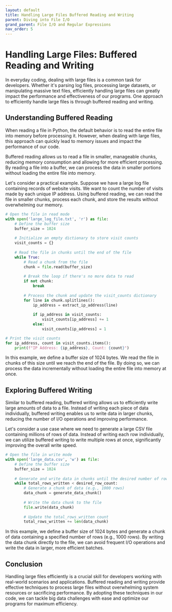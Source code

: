 ```yaml
---
layout: default
title: Handling Large Files Buffered Reading and Writing
parent: Diving into File I/O
grand_parent: File I/O and Regular Expressions
nav_order: 5
---
```

# Handling Large Files: Buffered Reading and Writing

In everyday coding, dealing with large files is a common task for developers. Whether it's parsing log files, processing large datasets, or manipulating massive text files, efficiently handling large files can greatly impact the performance and effectiveness of our programs. One approach to efficiently handle large files is through buffered reading and writing.

## Understanding Buffered Reading

When reading a file in Python, the default behavior is to read the entire file into memory before processing it. However, when dealing with large files, this approach can quickly lead to memory issues and impact the performance of our code.

Buffered reading allows us to read a file in smaller, manageable chunks, reducing memory consumption and allowing for more efficient processing. By reading a file into a buffer, we can process the data in smaller portions without loading the entire file into memory.

Let's consider a practical example. Suppose we have a large log file containing records of website visits. We want to count the number of visits made by each unique IP address. Using buffered reading, we can read the file in smaller chunks, process each chunk, and store the results without overwhelming our memory.

```python
# Open the file in read mode
with open('large_log_file.txt', 'r') as file:
    # Define the buffer size
    buffer_size = 1024
    
    # Initialize an empty dictionary to store visit counts
    visit_counts = {}
    
    # Read the file in chunks until the end of the file
    while True:
        # Read a chunk from the file
        chunk = file.read(buffer_size)
        
        # Break the loop if there's no more data to read
        if not chunk:
            break
        
        # Process the chunk and update the visit_counts dictionary
        for line in chunk.splitlines():
            ip_address = extract_ip_address(line)
            
            if ip_address in visit_counts:
                visit_counts[ip_address] += 1
            else:
                visit_counts[ip_address] = 1

# Print the visit counts
for ip_address, count in visit_counts.items():
    print(f"IP Address: {ip_address}, Count: {count}")
```

In this example, we define a buffer size of 1024 bytes. We read the file in chunks of this size until we reach the end of the file. By doing so, we can process the data incrementally without loading the entire file into memory at once.

## Exploring Buffered Writing

Similar to buffered reading, buffered writing allows us to efficiently write large amounts of data to a file. Instead of writing each piece of data individually, buffered writing enables us to write data in larger chunks, reducing the number of I/O operations and improving performance.

Let's consider a use case where we need to generate a large CSV file containing millions of rows of data. Instead of writing each row individually, we can utilize buffered writing to write multiple rows at once, significantly improving the overall write speed.

```python
# Open the file in write mode
with open('large_data.csv', 'w') as file:
    # Define the buffer size
    buffer_size = 1024
    
    # Generate and write data in chunks until the desired number of rows is reached
    while total_rows_written < desired_row_count:
        # Generate a chunk of data (e.g., 1000 rows)
        data_chunk = generate_data_chunk()
        
        # Write the data chunk to the file
        file.write(data_chunk)
        
        # Update the total_rows_written count
        total_rows_written += len(data_chunk)
```

In this example, we define a buffer size of 1024 bytes and generate a chunk of data containing a specified number of rows (e.g., 1000 rows). By writing the data chunk directly to the file, we can avoid frequent I/O operations and write the data in larger, more efficient batches.

## Conclusion

Handling large files efficiently is a crucial skill for developers working with real-world scenarios and applications. Buffered reading and writing provide effective techniques to process large files without overwhelming system resources or sacrificing performance. By adopting these techniques in our code, we can tackle big data challenges with ease and optimize our programs for maximum efficiency.